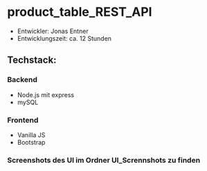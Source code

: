 # product_table_REST_API
- Entwickler: Jonas Entner
- Entwicklungszeit: ca. 12 Stunden

## Techstack: 

### Backend 
- Node.js mit express
- mySQL 

### Frontend
- Vanilla JS
- Bootstrap

### Screenshots des UI im Ordner UI_Scrennshots zu finden

